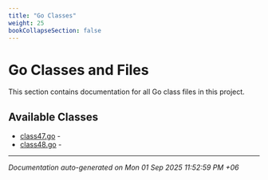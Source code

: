 ```yaml
---
title: "Go Classes"
weight: 25
bookCollapseSection: false
---
```


# Go Classes and Files

This section contains documentation for all Go class files in this project.

## Available Classes

- [class47.go](class47) - 
- [class48.go](class48) - 

---
*Documentation auto-generated on Mon 01 Sep 2025 11:52:59 PM +06*
